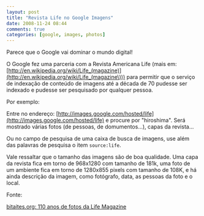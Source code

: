 ```yaml
---
layout: post
title: "Revista Life no Google Imagens"
date: 2008-11-24 08:44
comments: true
categories: [google, images, photos]
---
```


Parece que o Google vai dominar o mundo digital!

O Google fez uma parceria com a Revista Americana Life (mais em: [http://en.wikipedia.org/wiki/Life_(magazine)](http://en.wikipedia.org/wiki/Life_(magazine\))) para permitir que o serviço de indexação de conteúdo de imagens até a década de 70 pudesse ser indexado e pudesse ser pesquisado por qualquer pessoa.

Por exemplo:

Entre no endereço: [http://images.google.com/hosted/life](http://images.google.com/hosted/life) e procure por "hiroshima". Será mostrado várias fotos (de pessoas, de domumentos...), capas da revista...

Ou no campo de pesquisa de uma caixa de busca de imagens, use além das palavras de pesquisa o item ``source:life``.

Vale ressaltar que o tamanho das imagens são de boa qualidade. Uma capa da revista fica em torno de 968x1280 com tamanho de 181k, uma foto de um ambiente fica em torno de 1280x855 pixels com tamanho de 108K, e há ainda descrição da imagem, como fotógrafo, data, as pessoas da foto e o local.

Fonte:

[bitaites.org: 110 anos de fotos da Life Magazine](http://bitaites.org/links/110-anos-de-fotos-da-life-magazine)
